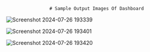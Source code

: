                     # Sample Output Images Of Dashboard

![Screenshot 2024-07-26 193339](https://github.com/user-attachments/assets/076ddff4-9654-46c0-bea7-a89f76ace571)

![Screenshot 2024-07-26 193401](https://github.com/user-attachments/assets/531a546e-0434-46a9-8a92-ff8081535b63)

![Screenshot 2024-07-26 193420](https://github.com/user-attachments/assets/b92dccf0-74c3-4821-8617-2d173ad443ab)
